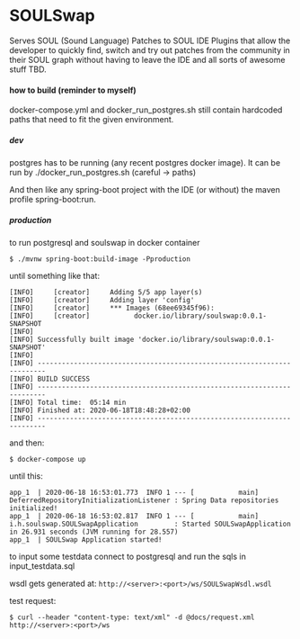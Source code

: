 # SOULSwap

Serves SOUL (Sound Language) Patches to SOUL IDE Plugins that
allow the developer to quickly find, switch and try out patches from the community
in their SOUL graph without having to leave the IDE and all sorts of awesome stuff TBD. 

#### how to build (reminder to myself)

docker-compose.yml and docker_run_postgres.sh still contain hardcoded paths 
that need to fit the given environment.

##### dev

postgres has to be running (any recent postgres docker image).
It can be run by ./docker_run_postgres.sh (careful -> paths)

And then like any spring-boot project with the IDE (or without) 
the maven profile spring-boot:run.

##### production

to run postgresql and soulswap in docker container

`$ ./mvnw spring-boot:build-image -Pproduction`

until something like that:

```
[INFO]     [creator]     Adding 5/5 app layer(s)
[INFO]     [creator]     Adding layer 'config'
[INFO]     [creator]     *** Images (68ee69345f96):
[INFO]     [creator]           docker.io/library/soulswap:0.0.1-SNAPSHOT
[INFO]
[INFO] Successfully built image 'docker.io/library/soulswap:0.0.1-SNAPSHOT'
[INFO]
[INFO] ------------------------------------------------------------------------
[INFO] BUILD SUCCESS
[INFO] ------------------------------------------------------------------------
[INFO] Total time:  05:14 min
[INFO] Finished at: 2020-06-18T18:48:28+02:00
[INFO] ------------------------------------------------------------------------
```

and then:

`$ docker-compose up`

until this:

```
app_1  | 2020-06-18 16:53:01.773  INFO 1 --- [           main] DeferredRepositoryInitializationListener : Spring Data repositories initialized!
app_1  | 2020-06-18 16:53:02.817  INFO 1 --- [           main] i.h.soulswap.SOULSwapApplication         : Started SOULSwapApplication in 26.931 seconds (JVM running for 28.557)
app_1  | SOULSwap Application started!
````

to input some testdata connect to postgresql and run the sqls in input_testdata.sql

wsdl gets generated at: `http://<server>:<port>/ws/SOULSwapWsdl.wsdl`

test request:

`$ curl --header "content-type: text/xml" -d @docs/request.xml http://<server>:<port>/ws`

